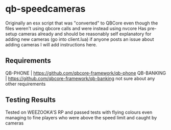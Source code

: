 # qb-speedcameras
Originally an esx script that was "converted" to QBCore even though the files weren't using qbcore calls and were instead using nvcore
Has pre-setup cameras already and should be reasonably self explanatory for adding new cameras (go into client.lua) if anyone posts an issue about adding cameras I will add instructions here.


## Requirements
QB-PHONE | https://github.com/qbcore-framework/qb-phone
QB-BANKING | https://github.com/qbcore-framework/qb-banking
not sure about any other requirements

## Testing Results
Tested on WEEZOOKA'S RP and passed tests with flying colours even managing to fine players who were above the speed limit and caught by cameras
